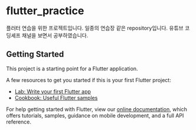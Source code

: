 # flutter_practice

플러터 연습을 위한 프로젝트입니다. 일종의 연습장 같은 repository입니다. 유튜브 코딩셰프 채널을 보면서 공부하였습니다.

## Getting Started

This project is a starting point for a Flutter application.

A few resources to get you started if this is your first Flutter project:

- [Lab: Write your first Flutter app](https://flutter.dev/docs/get-started/codelab)
- [Cookbook: Useful Flutter samples](https://flutter.dev/docs/cookbook)

For help getting started with Flutter, view our
[online documentation](https://flutter.dev/docs), which offers tutorials,
samples, guidance on mobile development, and a full API reference.
